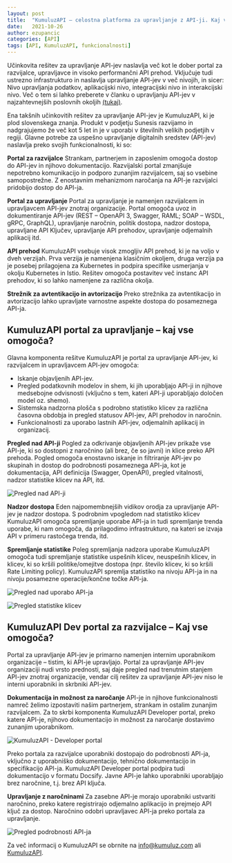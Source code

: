 ```yaml
---
layout: post
title:  "KumuluzAPI – celostna platforma za upravljanje z API-ji. Kaj vse zmore?"
date:   2021-10-26
author: ezupancic
categories: [API]
tags: [API, KumuluzAPI, funkcionalnosti]
---
```


Učinkovita rešitev za upravljanje API-jev naslavlja več kot le dober portal za razvijalce, upravljavce in visoko performančni API prehod. Vključuje tudi ustrezno infrastrukturo in naslavlja upravljanje API-jev v več nivojih, in sicer: Nivo upravljanja podatkov, aplikacijski nivo, integracijski nivo in interakcijski nivo. Več o tem si lahko preberete v članku o upravljanju API-jev v najzahtevnejših poslovnih okoljih [(tukaj)](https://blog.sunesis.si/api/2021/09/23/api-management-zahtevna-okolja).

<!--more-->


Ena takšnih učinkovitih rešitev za upravljanje API-jev je KumuluzAPI, ki je plod slovenskega znanja. Produkt v podjetju Sunesis razvijamo in nadgrajujemo že več kot 5 let in je v uporabi v številnih velikih podjetjih v regiji. Glavne potrebe za uspešno upravljanje digitalnih sredstev (API-jev) naslavlja preko svojih funkcionalnosti, ki so:

**Portal za razvijalce**
Strankam, partnerjem in zaposlenim omogoča dostop do API-jev in njihovo dokumentacijo. Razvijalski portal zmanjšuje nepotrebno komunikacijo in podporo zunanjim razvijalcem, saj so vsebine samopostrežne. Z enostavnim mehanizmom naročanja na API-je razvijalci pridobijo dostop do API-ja.

**Portal za upravljanje**
Portal za upravljanje je namenjen razvijalcem in upravljavcem API-jev znotraj organizacije. Portal omogoča uvoz in dokumentiranje API-jev (REST – OpenAPI 3, Swagger, RAML; SOAP – WSDL, gRPC, GraphQL), upravljanje naročnin, politik dostopa, nadzor dostopa, upravljane API Ključev, upravljanje API prehodov, upravljanje odjemalnih aplikacij itd.

**API prehod**
KumuluzAPI vsebuje visok zmogljiv API prehod, ki je na voljo v dveh verzijah. Prva verzija je namenjena klasičnim okoljem, druga verzija pa je posebej prilagojena za Kubernetes in podpira specifike usmerjanja v okolju Kubernetes in Istio. Rešitev omogoča postavitev več instanc API prehodov, ki so lahko namenjene za različna okolja. 

**Strežnik za avtentikacijo in avtorizacijo**
Preko strežnika za avtentikacijo in avtorizacijo lahko upravljate varnostne aspekte dostopa do posameznega API-ja.



## KumuluzAPI portal za upravljanje – kaj vse omogoča?



Glavna komponenta rešitve KumuluzAPI je portal za upravljanje API-jev, ki razvijalcem in upravljavcem API-jev omogoča: 
- Iskanje objavljenih API-jev.
- Pregled podatkovnih modelov in shem, ki jih uporabljajo API-ji in njihove medsebojne odvisnosti (vključno s tem, kateri API-ji uporabljajo določen model oz. shemo).
- Sistemska nadzorna plošča s podrobno statistiko klicev za različna časovna obdobja in pregled statusov API-jev, API prehodov in naročnin.
- Funkcionalnosti za uporabo lastnih API-jev, odjemalnih aplikacij in organizacij. 

**Pregled nad API-ji**
Pogled za odkrivanje objavljenih API-jev prikaže vse API-je, ki so dostopni z naročnino (ali brez, če so javni) in klice preko API prehoda. Pogled omogoča enostavno iskanje in filtriranje API-jev po skupinah in dostop do podrobnosti posameznega API-ja, kot je dokumentacija, API definicija (Swagger, OpenAPI), pregled vitalnosti, nadzor statistike klicev na API, itd. 

![Pregled nad API-ji]({{site.baseurl}}/assets/images/posts-kaj-omogoca-kumuluzAPI/API-pregled.png)

**Nadzor dostopa**
Eden najpomembnejših vidikov orodja za upravljanje API-jev je nadzor dostopa. S podrobnim vpogledom nad statistiko klicev KumuluzAPI omogoča spremljanje uporabe API-ja in tudi spremljanje trenda uporabe, ki nam omogoča, da prilagodimo infrastrukturo, na kateri se izvaja API v primeru rastočega trenda, itd. 

**Spremljanje statistike**
Poleg spremljanja nadzora uporabe KumuluzAPI omogoča tudi spremljanje statistike uspešnih klicev, neuspešnih klicev, in klicev, ki so kršili politike/omejitve dostopa (npr. število klicev, ki so kršili Rate Limiting policy). KumuluzAPI spremlja statistiko na nivoju API-ja in na nivoju posamezne operacije/končne točke API-ja. 


![Pregled nad uporabo API-ja]({{site.baseurl}}/assets/images/posts-kaj-omogoca-kumuluzAPI/statistika-uporaba-APIjev.png)


![Pregled statistike klicev]({{site.baseurl}}/assets/images/posts-kaj-omogoca-kumuluzAPI/statistika-klicev.png)


## KumuluzAPI Dev portal za razvijalce – Kaj vse omogoča?

Portal za upravljanje API-jev je primarno namenjen internim uporabnikom organizacije – tistim, ki API-je upravljajo. Portal za upravljanje API-jev organizaciji nudi vrsto prednosti, saj daje pregled nad trenutnim stanjem API-jev znotraj organizacije, vendar cilj rešitev za upravljanje API-jev niso le interni uporabniki in skrbniki API-jev. 

**Dokumentacija in možnost za naročanje**
API-je in njihove funkcionalnosti namreč želimo izpostaviti našim partnerjem, strankam in ostalim zunanjim razvijalcem. Za to skrbi komponenta KumuluzAPI Developer portal, preko katere API-je, njihovo dokumentacijo in možnost za naročanje dostavimo zunanjim uporabnikom. 


![KumuluzAPI - Developer portal]({{site.baseurl}}/assets/images/posts-kaj-omogoca-kumuluzAPI/kumuluzAPI-dev-portal.png)




Preko portala za razvijalce uporabniki dostopajo do podrobnosti API-ja, vključno z uporabniško dokumentacijo, tehnično dokumentacijo in specifikacijo API-ja. KumuluzAPI Developer portal podpira tudi dokumentacijo v formatu Docsify. Javne API-je lahko uporabniki uporabljajo brez naročnine, t.j. brez API ključa. 

**Upravljanje z naročninami**
Za zasebne API-je morajo uporabniki ustvariti naročnino, preko katere registrirajo odjemalno aplikacijo in prejmejo API ključ za dostop. Naročnino odobri upravljavec API-ja preko portala za upravljanje. 


![Pregled podrobnosti API-ja]({{site.baseurl}}/assets/images/posts-kaj-omogoca-kumuluzAPI/podrobnosti-APIja.png)


Za več informacij o KumuluzAPI se obrnite na <info@kumuluz.com> ali [KumuluzAPI](https://api.kumuluz.com/). 



